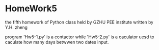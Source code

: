 # HomeWork5
the fifth homework of Python class held by GZHU PEE institute written by Y.H. zheng

program 'Hw5-1.py' is a contactor while 'Hw5-2.py' is a caculator uesd to caculate how many days betwwen two dates input.
